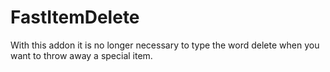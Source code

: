 # FastItemDelete
 
With this addon it is no longer necessary to type the word delete when you want to throw away a special item.